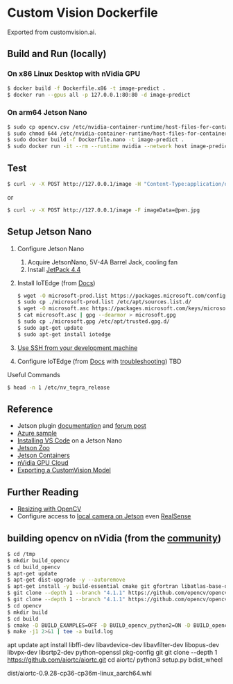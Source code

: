 # Custom Vision Dockerfile

Exported from customvision.ai.

## Build and Run (locally)

### On x86 Linux Desktop with nVidia GPU

```bash
$ docker build -f Dockerfile.x86 -t image-predict .
$ docker run --gpus all -p 127.0.0.1:80:80 -d image-predict
```

### On arm64 Jetson Nano

```bash
$ sudo cp opencv.csv /etc/nvidia-container-runtime/host-files-for-container.d/opencv.csv
$ sudo chmod 644 /etc/nvidia-container-runtime/host-files-for-container.d/opencv.csv
$ sudo docker build -f Dockerfile.nano -t image-predict .
$ sudo docker run -it --rm --runtime nvidia --network host image-predict
```

## Test

```bash
$ curl -v -X POST http://127.0.0.1/image -H "Content-Type:application/octet-stream" --data-binary @pen.jpg
```

or 

```bash
$ curl -v -X POST http://127.0.0.1/image -F imageData=@pen.jpg
```

## Setup Jetson Nano

1. Configure Jetson Nano
    1. Acquire JetsonNano, 5V-4A Barrel Jack, cooling fan
    1. Install [JetPack 4.4](https://developer.nvidia.com/embedded/jetpack#install)

1. Install IoTEdge (from [Docs](https://docs.microsoft.com/en-us/azure/iot-edge/how-to-install-iot-edge-linux))
    ```bash
    $ wget -O microsoft-prod.list https://packages.microsoft.com/config/ubuntu/18.04/multiarch/prod.list
    $ sudo cp ./microsoft-prod.list /etc/apt/sources.list.d/
    $ wget -O microsoft.asc https://packages.microsoft.com/keys/microsoft.asc
    $ cat microsoft.asc | gpg --dearmor > microsoft.gpg
    $ sudo cp ./microsoft.gpg /etc/apt/trusted.gpg.d/
    $ sudo apt-get update
    $ sudo apt-get install iotedge
    ```
1. [Use SSH from your development machine](https://code.visualstudio.com/docs/remote/ssh-tutorial)

1. Configure IoTEdge (from [Docs](https://docs.microsoft.com/en-us/azure/iot-edge/how-to-install-iot-edge-linux#option-1-manual-provisioning) with [troubleshooting](https://docs.microsoft.com/en-us/azure/iot-edge/troubleshoot-common-errors#edge-agent-module-reports-empty-config-file-and-no-modules-start-on-the-device)) TBD

Useful Commands

```bash
$ head -n 1 /etc/nv_tegra_release
```

## Reference

- Jetson plugin [documentation](https://github.com/NVIDIA/libnvidia-container/blob/jetson/design/mount_plugins.md) and [forum post](https://forums.developer.nvidia.com/t/docker-image-with-python-support-for-opencv-tensorrt-and-pycuda/79775/9)
- [Azure sample](https://github.com/Azure-Samples/NVIDIA-Deepstream-Azure-IoT-Edge-on-a-NVIDIA-Jetson-Nano)
- [Installing VS Code](https://www.youtube.com/watch?v=2sHQBTtDz6c) on a Jetson Nano
- [Jetson Zoo](https://elinux.org/Jetson_Zoo#TensorFlow)
- [Jetson Containers](https://github.com/idavis/jetson-containers)
- [nVidia GPU Cloud](https://ngc.nvidia.com/catalog/containers)
- [Exporting a CustomVision Model](https://docs.microsoft.com/en-us/azure/cognitive-services/custom-vision-service/export-model-python)


## Further Reading
- [Resizing with OpenCV](https://docs.microsoft.com/en-us/azure/cognitive-services/custom-vision-service/export-model-python)
- Configure access to [local camera on Jetson](https://github.com/NVIDIA/nvidia-docker/wiki/NVIDIA-Container-Runtime-on-Jetson#supported-devices) even [RealSense](https://github.com/JetsonHacksNano/installLibrealsense)

## building opencv on nVidia (from the [community](https://github.com/mdegans/nano_build_opencv/blob/master/build_opencv.sh))

```bash
$ cd /tmp
$ mkdir build_opencv
$ cd build_opencv
$ apt-get update
$ apt-get dist-upgrade -y --autoremove
$ apt-get install -y build-essential cmake git gfortran libatlas-base-dev libavcodec-dev libavformat-dev libavresample-dev libcanberra-gtk3-module libdc1394-22-dev libeigen3-dev libglew-dev libgstreamer-plugins-base1.0-dev libgstreamer-plugins-good1.0-dev libgstreamer1.0-dev libgtk-3-dev libjpeg-dev libjpeg8-dev libjpeg-turbo8-dev liblapack-dev liblapacke-dev libopenblas-dev libpng-dev libpostproc-dev libswscale-dev libtbb-dev libtbb2 libtesseract-dev libtiff-dev libv4l-dev libxine2-dev libxvidcore-dev libx264-dev pkg-config python-dev python-numpy python3-dev python3-numpy python3-matplotlib qv4l2 v4l-utils v4l2ucp zlib1g-dev
$ git clone --depth 1 --branch "4.1.1" https://github.com/opencv/opencv.git
$ git clone --depth 1 --branch "4.1.1" https://github.com/opencv/opencv_contrib.git
$ cd opencv
$ mkdir build
$ cd build
$ cmake -D BUILD_EXAMPLES=OFF -D BUILD_opencv_python2=ON -D BUILD_opencv_python3=ON -D CMAKE_BUILD_TYPE=RELEASE -D CMAKE_INSTALL_PREFIX=/usr/local -D CUDA_ARCH_BIN=5.3,6.2,7.2 -D CUDA_ARCH_PTX= -D CUDA_FAST_MATH=ON -D CUDNN_VERSION='8.0' -D EIGEN_INCLUDE_PATH=/usr/include/eigen3 -D ENABLE_NEON=ON -D OPENCV_DNN_CUDA=ON -D OPENCV_ENABLE_NONFREE=ON -D OPENCV_EXTRA_MODULES_PATH=/tmp/build_opencv/opencv_contrib/modules -D OPENCV_GENERATE_PKGCONFIG=ON -D WITH_CUBLAS=ON -D WITH_CUDA=ON -D WITH_CUDNN=ON -D WITH_GSTREAMER=ON -D WITH_LIBV4L=ON -D WITH_OPENGL=ON .. 2>&1 | tee -a config.log
$ make -j1 2>&1 | tee -a build.log
```



apt update
apt install libffi-dev libavdevice-dev libavfilter-dev libopus-dev libvpx-dev libsrtp2-dev python-openssl pkg-config git
git clone --depth 1 https://github.com/aiortc/aiortc.git
cd aiortc/
python3 setup.py bdist_wheel

dist/aiortc-0.9.28-cp36-cp36m-linux_aarch64.whl
